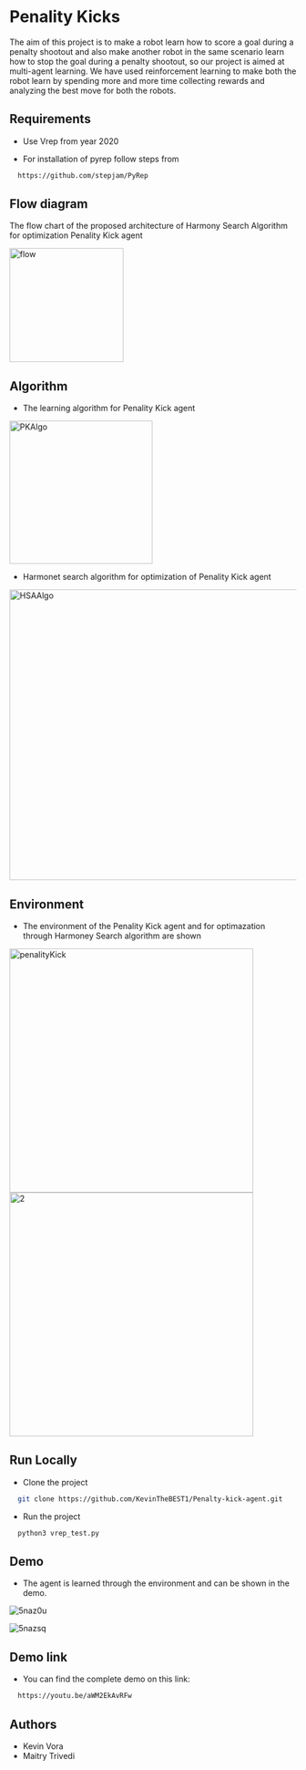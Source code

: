 
# Penality Kicks

The aim of this project is to make a robot learn how to
score a goal during a penalty shootout and also make another
robot in the same scenario learn how to stop the goal during
a penalty shootout, so our project is aimed at multi-agent
learning. We have used reinforcement learning to make both
the robot learn by spending more and more time collecting
rewards and analyzing the best move for both the robots.


## Requirements

- Use Vrep from year 2020

- For installation of pyrep follow steps from


```bash
  https://github.com/stepjam/PyRep
```
## Flow diagram
The flow chart of the proposed architecture of Harmony Search Algorithm for optimization Penality Kick agent

<img width="200" alt="flow" src="https://user-images.githubusercontent.com/74253717/133785953-8bfff763-b30e-4ab9-850d-b3469cf8e57d.PNG">

## Algorithm
- The learning algorithm for Penality Kick agent
<img width="251" alt="PKAlgo" src="https://user-images.githubusercontent.com/74253717/134454006-85cf1437-ce53-4b13-9aff-532be79a4e5c.PNG">

- Harmonet search algorithm for optimization of Penality Kick agent
<img width="510" alt="HSAAlgo" src="https://user-images.githubusercontent.com/74253717/134454005-cab80011-e9fb-4737-9ca2-01a02dc75d93.PNG">

## Environment
- The environment of the Penality Kick agent and for optimazation through Harmoney Search algorithm are shown  
<img width="428" alt="penalityKick" src="https://user-images.githubusercontent.com/74253717/133783530-315c15a7-00e8-44a5-9250-0c751694632b.PNG">
<img width="428" alt="2" src="https://user-images.githubusercontent.com/74253717/133784529-0a35c738-6bb7-4954-8238-4b3bdbb483f6.PNG">

  
## Run Locally

- Clone the project

```bash
  git clone https://github.com/KevinTheBEST1/Penalty-kick-agent.git
```

- Run the project

```bash
  python3 vrep_test.py 
```
  
## Demo
- The agent is learned through the environment and can be shown in the demo.

![5naz0u](https://user-images.githubusercontent.com/74253717/133788943-75472d1c-3e7b-41bc-865f-cbc53b0e3955.gif)


![5nazsq](https://user-images.githubusercontent.com/74253717/133788967-39003c4e-96e6-4078-8b81-fdf51af1fdad.gif)

## Demo link
- You can find the complete demo on this link:

```bash
  https://youtu.be/aWM2EkAvRFw
```

## Authors
- Kevin Vora
- Maitry Trivedi


  
